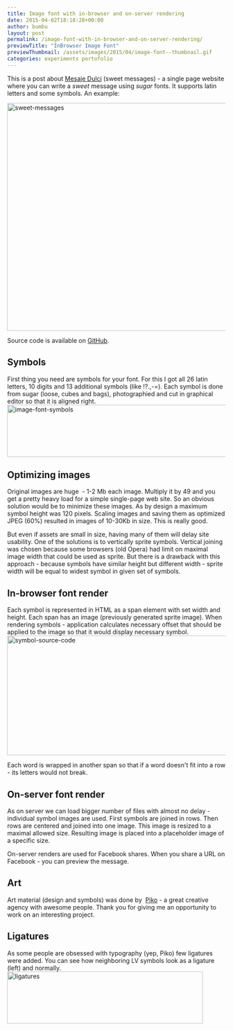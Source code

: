 ```yaml
---
title: Image font with in-browser and on-server rendering
date: 2015-04-02T18:18:28+00:00
author: bumbu
layout: post
permalink: /image-font-with-in-browser-and-on-server-rendering/
previewTitle: "InBrowser Image Font"
previewThumbnail: /assets/images/2015/04/image-font--thumbnail.gif
categories: experiments portofolio
---
```

This is a post about <a title="Mesaje Dulci" href="http://mesajedulci.suedzucker.md/" target="_blank">Mesaje Dulci</a> (sweet messages) - a single page website where you can write a <em>sweet</em> message using <em>sugar</em> fonts. It supports latin letters and some symbols. An example:

<img class="aligncenter wp-image-670 size-full" src="{{site.root}}/assets/images/2015/04/sweet-messages.jpg" alt="sweet-messages" width="700" height="525" />

Source code is available on <a href="https://github.com/bumbu/mesajedulci" target="_blank">GitHub</a>.
<h2>Symbols</h2>
First thing you need are symbols for your font. For this I got all 26 latin letters, 10 digits and 13 additional symbols (like !?.,-=). Each symbol is done from sugar (loose, cubes and bags), photographied and cut in graphical editor so that it is aligned right.

<img class="aligncenter wp-image-673 size-full" src="{{site.root}}/assets/images/2015/04/image-font-symbols.jpg" alt="image-font-symbols" width="583" height="120" />
<h2>Optimizing images</h2>
Original images are huge  - 1-2 Mb each image. Multiply it by 49 and you get a pretty heavy load for a simple single-page web site. So an obvious solution would be to minimize these images. As by design a maximum symbol height was 120 pixels. Scaling images and saving them as optimized JPEG (60%) resulted in images of 10-30Kb in size. This is really good.

But even if assets are small in size, having many of them will delay site usability. One of the solutions is to vertically sprite symbols. Vertical joining was chosen because some browsers (old Opera) had limit on maximal image width that could be used as sprite. But there is a drawback with this approach - because symbols have similar height but different width - sprite width will be equal to widest symbol in given set of symbols.
<h2>In-browser font render</h2>
Each symbol is represented in HTML as a span element with set width and height. Each span has an image (previously generated sprite image). When rendering symbols - application calculates necessary offset that should be applied to the image so that it would display necessary symbol.

<img class="aligncenter wp-image-674 size-full" src="{{site.root}}/assets/images/2015/04/symbol-source-code.jpg" alt="symbol-source-code" width="700" height="276" />

Each word is wrapped in another span so that if a word doesn't fit into a row - its letters would not break.
<h2>On-server font render</h2>
As on server we can load bigger number of files with almost no delay - individual symbol images are used. First symbols are joined in rows. Then rows are centered and joined into one image. This image is resized to a maximal allowed size. Resulting image is placed into a placeholder image of a specific size.

On-server renders are used for Facebook shares. When you share a URL on Facebook - you can preview the message.
<h2>Art</h2>
Art material (design and symbols) was done by  <a href="http://www.piko.md/" target="_blank">Piko</a> - a great creative agency with awesome people. Thank you for giving me an opportunity to work on an interesting project.
<h2>Ligatures</h2>
As some people are obsessed with typography (yep, Piko) few ligatures were added. You can see how neighboring LV symbols look as a ligature (left) and normally.

<img class=" size-full wp-image-675 aligncenter" src="{{site.root}}/assets/images/2015/04/ligatures.jpg" alt="ligatures" width="451" height="120" />
